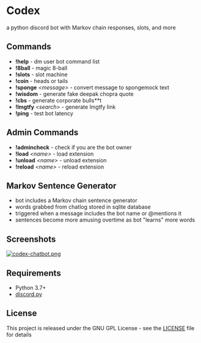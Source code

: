 # Codex
a python discord bot with Markov chain responses, slots, and more

## Commands
- **!help** - dm user bot command list
- **!8ball** - magic 8-ball
- **!slots** - slot machine
- **!coin** - heads or tails
- **!sponge** *\<message>* - convert message to spongemock text
- **!wisdom** - generate fake deepak chopra quote
- **!cbs** - generate corporate bulls**t
- **!lmgtfy** *\<search>* - generate lmgtfy link
- **!ping** - test bot latency

## Admin Commands
- **!admincheck** - check if you are the bot owner
- **!load** *\<name>* - load extension
- **!unload** *\<name>* - unload extension
- **!reload** *\<name>* - reload extension

## Markov Sentence Generator
- bot includes a Markov chain sentence generator
- words grabbed from chatlog stored in sqlite database
- triggered when a message includes the bot name or @mentions it
- sentences become more amusing overtime as bot "learns" more words

## Screenshots
[![codex-chatbot.png](https://i.imgur.com/dMXa1q0.png)](https://imgur.com/dMXa1q0)

## Requirements
* Python 3.7+
* [discord.py](https://github.com/Rapptz/discord.py)

## License
This project is released under the GNU GPL License - see the [LICENSE](LICENSE) file for details